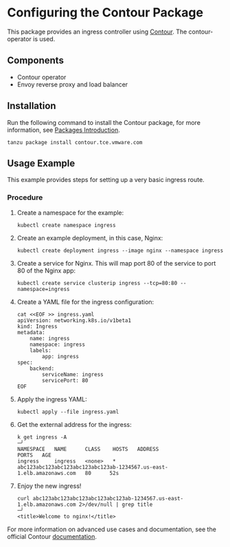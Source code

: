 # Configuring the Contour Package

This package provides an ingress controller using [Contour](https://projectcontour.io/). The contour-operator is used.

## Components

* Contour operator
* Envoy reverse proxy and load balancer

## Installation
Run the following command to install the Contour package, for more information, see [Packages Introduction](packages-intro.md).

```shell
tanzu package install contour.tce.vmware.com
```
## Usage Example

This example provides steps for setting up a very basic ingress route.

### Procedure
1. Create a namespace for the example:

    ```shell
    kubectl create namespace ingress
    ```

1. Create an example deployment, in this case, Nginx:

    ```shell
    kubectl create deployment ingress --image nginx --namespace ingress
    ```

1. Create a service for Nginx. This will map port 80 of the service to port 80 of the Nginx app:

    ```shell
    kubectl create service clusterip ingress --tcp=80:80 --namespace=ingress
   ```

1. Create a YAML file for the ingress configuration:

    ```shell
    cat <<EOF >> ingress.yaml
    apiVersion: networking.k8s.io/v1beta1
    kind: Ingress
    metadata:
        name: ingress
        namespace: ingress
        labels:
            app: ingress
    spec:
        backend:
            serviceName: ingress
            servicePort: 80
    EOF
    ```

1. Apply the ingress YAML:

    ```shell
    kubectl apply --file ingress.yaml
    ```

1. Get the external address for the ingress:

    ```shell
    k get ingress -A                                                                                                                                                               ─╯
    NAMESPACE   NAME      CLASS    HOSTS   ADDRESS                                                                PORTS   AGE
    ingress     ingress   <none>   *       abc123abc123abc123abc123abc123ab-1234567.us-east-1.elb.amazonaws.com   80      52s
    ```

1. Enjoy the new ingress!

    ```shell
    curl abc123abc123abc123abc123abc123ab-1234567.us-east-1.elb.amazonaws.com 2>/dev/null | grep title                                                                             ─╯
    <title>Welcome to nginx!</title>
    ```
For more information on advanced use cases and documentation, see the official Contour [documentation](https://projectcontour.io/docs/).